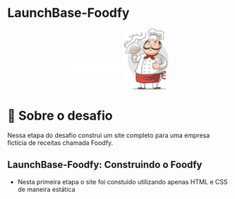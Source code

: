 # LaunchBase-Foodfy

<div align="center">
   <img src="./public/assets/logoB.png" width="110px" style="margin:40px 6px">
   <img src="./public/assets/chef.png" width="100px">
</div>

# 🚀 Sobre o desafio

Nessa etapa do desafio construi um site completo para uma empresa fictícia de receitas chamada Foodfy.

## LaunchBase-Foodfy: Construindo o Foodfy

- Nesta primeira etapa o site foi constuido utilizando apenas HTML e CSS de maneira estática

<br>
